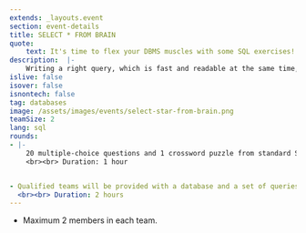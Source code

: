```yaml
---
extends: _layouts.event
section: event-details
title: SELECT * FROM BRAIN
quote:
    text: It's time to flex your DBMS muscles with some SQL exercises!!!
description:  |-
    Writing a right query, which is fast and readable at the same time, is an art only few can master!!<br> This is THE opportunity to show off your db skills and collect prizes.
islive: false
isover: false
isnontech: false
tag: databases
image: /assets/images/events/select-star-from-brain.png
teamSize: 2
lang: sql
rounds:
- |-
    20 multiple-choice questions and 1 crossword puzzle from standard SQL, DBMS and RDBMS concepts.
    <br><br> Duration: 1 hour


- Qualified teams will be provided with a database and a set of queries that would have to be executed on     MySql Workbench.
  <br><br> Duration: 2 hours
---
```

- Maximum 2 members in each team.
